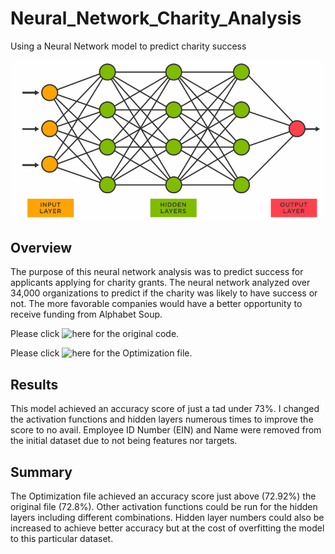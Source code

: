 # Neural_Network_Charity_Analysis
Using a Neural Network model to predict charity success

![](https://github.com/JonathanBrown003/Neural_Network_Charity_Analysis/blob/59e0652f8a49da85be175e751a2c478c6edbf8a7/Neural_Network.PNG)

## Overview 
The purpose of this neural network analysis was to predict success for applicants applying for charity grants. The neural network analyzed over 34,000 organizations to predict if the charity was likely to have success or not. The more favorable companies would have a better opportunity to receive funding from Alphabet Soup.

Please click ![here](https://github.com/JonathanBrown003/Neural_Network_Charity_Analysis/blob/eaf5f687235cf2f1c0e0eb4419431d7f0d64d848/AlphabetSoupCharity.ipynb) for the original code. 

Please click ![here](https://github.com/JonathanBrown003/Neural_Network_Charity_Analysis/blob/9242d327273c1e78dc8490be049a12f4c5645077/AlphabetSoupCharity_Optimization.ipynb) for the Optimization file. 

## Results
This model achieved an accuracy score of just a tad under 73%. I changed the activation functions and hidden layers numerous times to improve the score to no avail. Employee ID Number (EIN) and Name were removed from the initial dataset due to not being features nor targets. 

## Summary
The Optimization file achieved an accuracy score just above (72.92%) the original file (72.8%). Other activation functions could be run for the hidden layers including different combinations. Hidden layer numbers could also be increased to achieve better accuracy but at the cost of overfitting the model to this particular dataset. 
